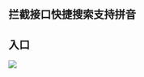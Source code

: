 ## 拦截接口快捷搜索支持拼音

## 入口
![](https://cdn.jsdelivr.net/gh/wingsheep/FigureBed@master/img/Snipaste_2024-11-21_19-18-58.png)

